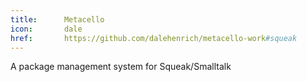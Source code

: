 ```yaml
---
title:      Metacello
icon:       dale
href:       https://github.com/dalehenrich/metacello-work#squeak
---
```

A package management system for Squeak/Smalltalk
